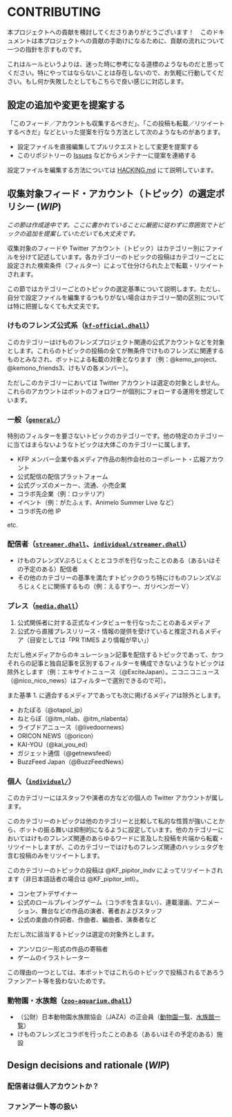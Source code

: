# CONTRIBUTING

本プロジェクトへの貢献を検討してくださりありがとうございます！　このドキュメントは本プロジェクトへの貢献の手助けになるために、貢献の流れについて一つの指針を示すものです。

これはルールというよりは、迷った時に参考になる道標のようなものだと思ってください。特にやってはならないことは存在しないので、お気軽に行動してください。もし何か失敗したとしてもこちらで良い感じに対応します。

## 設定の追加や変更を提案する

「このフィード／アカウントも収集するべきだ」、「この投稿も転載／リツイートするべきだ」などといった提案を行なう方法として次のようなものがあります。

- 設定ファイルを直接編集してプルリクエストとして変更を提案する
- このリポジトリーの [Issues] などからメンテナーに提案を連絡する

設定ファイルを編集する方法については [HACKING.md](HACKING.md) にて説明しています。

[Issues]: <https://github.com/U-cauda-elongata/KF_pipitor-resources/issues>

## 収集対象フィード・アカウント（トピック）の選定ポリシー (_WIP_)

_この節は作成途中です。ここに書かれていることに厳密に従わずに雰囲気でトピックの追加を提案していただいても大丈夫です。_

収集対象のフィードや Twitter アカウント（トピック）はカテゴリー別にファイルを分けて記述しています。各カテゴリーのトピックの投稿はカテゴリーごとに設定された検索条件（フィルター）によって仕分けられた上で転載・リツイートされます。

この節ではカテゴリーごとのトピックの選定基準について説明します。ただし、自分で設定ファイルを編集するつもりがない場合はカテゴリー間の区別については特に把握しなくても大丈夫です。

### けものフレンズ公式系（[`kf-official.dhall`](dhall/topic/kf-official.dhall)）

このカテゴリーはけものフレンズプロジェクト関連の公式アカウントなどを対象とします。これらのトピックの投稿の全てが無条件でけものフレンズに関連するものとみなされ、ボットによる転載の対象となります（例：@<!-- -->kemo\_project、@<!-- -->kemono\_friends3、けもＶの各メンバー）。

ただしこのカテゴリーにおいては Twitter アカウントは選定の対象としません。これらのアカウントはボットのフォロワーが個別にフォローする運用を想定しています。

### 一般（[`general/`](dhall/topic/general)）

特別のフィルターを要さないトピックのカテゴリーです。他の特定のカテゴリーに当てはまらないようなトピックは大体このカテゴリーに属します。

- KFP メンバー企業や各メディア作品の制作会社のコーポレート・広報アカウント
- 公式配信の配信プラットフォーム
- 公式グッズのメーカー、流通、小売企業
- コラボ先企業（例：ロッテリア）
- イベント（例：がたふぇす、Animelo Summer Live など）
- コラボ先の他 IP

etc.

### 配信者（[`streamer.dhall`](dhall/topic/streamer.dhall)、[`individual/streamer.dhall`](dhall/topic/individual/streamer.dhall)）

- けものフレンズVぷろじぇくととコラボを行なったことのある（あるいはその予定のある）配信者
- その他のカテゴリーの基準を満たすトピックのうち特にけものフレンズVぷろじぇくとに関係するもの（例：えるすりー、ガリベンガーＶ）

### プレス（[`media.dhall`](dhall/topic/media.dhall)）

1. 公式関係者に対する正式なインタビューを行なったことのあるメディア
2. 公式から直接プレスリリース・情報の提供を受けていると推定されるメディア（目安としては「PR TIMES より情報が早い」）

ただし他メディアからのキュレーション記事を配信するトピックであって、かつそれらの記事と独自記事を区別するフィルターを構成できないようなトピックは除外とします（例：エキサイトニュース（@<!-- -->ExciteJapan）。ニコニコニュース（@<!-- -->nico\_nico\_news）はフィルターで選別できるので可）。

また基準 1. に適合するメディアであっても次に掲げるメディアは除外とします。

- おたぽる（@<!-- -->otapol\_jp）
- ねとらぼ（@<!-- -->itm\_nlab、@<!-- -->itm\_nlabenta）
- ライブドアニュース（@<!-- -->livedoornews）
- ORICON NEWS（@<!-- -->oricon）
- KAI-YOU（@<!-- -->kai\_you\_ed）
- ガジェット通信（@<!-- -->getnewsfeed）
- BuzzFeed Japan（@<!-- -->BuzzFeedNews）

### 個人（[`individual/`](dhall/topic/individual)）

このカテゴリーにはスタッフや演者の方などの個人の Twitter アカウントが属します。

このカテゴリーのトピックは他のカテゴリーと比較して私的な性質が強いことから、ボットの振る舞いは抑制的になるように設定しています。他のカテゴリーにおいてはけものフレンズ関連のあらゆるワードに言及した投稿を片端から転載・リツイートしますが、このカテゴリーではけものフレンズ関連のハッシュタグを含む投稿のみをリツイートします。

このカテゴリーのトピックの投稿は @KF\_pipitor\_indv によってリツイートされます（非日本語話者の場合は @KF\_pipitor\_intl）。

- コンセプトデザイナー
- 公式のロールプレイングゲーム（コラボを含まない）、連載漫画、アニメーション、舞台などの作品の演者、著者およびスタッフ
- 公式の楽曲の作詞者、作曲者、編曲者、演奏者など

ただし次に該当するトピックは選定の対象外とします。

- アンソロジー形式の作品の寄稿者
- ゲームのイラストレーター

この理由の一つとしては、本ボットではこれらのトピックで投稿されるであろうファンアート等を扱わないためです。

### 動物園・水族館（[`zoo-aquarium.dhall`](dhall/topic/zoo-aquarium.dhall)）

- （公財）日本動物園水族館協会（JAZA）の正会員（[動物園一覧]、[水族館一覧]）
- けものフレンズとコラボを行ったことのある（あるいはその予定のある）施設

[動物園一覧]: <https://www.jaza.jp/about-jaza/structure/list-zoo>
[水族館一覧]: <https://www.jaza.jp/about-jaza/structure/list-aquarium>

## Design decisions and rationale (_WIP_)

### 配信者は個人アカウントか？

### ファンアート等の扱い
